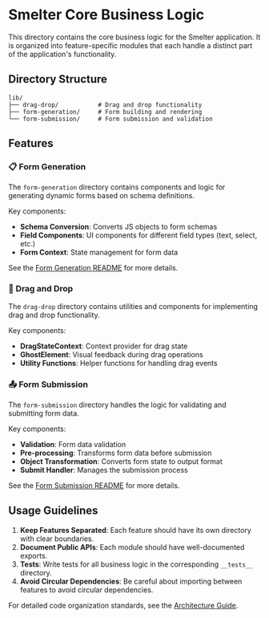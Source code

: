 # Smelter Core Business Logic

This directory contains the core business logic for the Smelter application. It is organized into feature-specific modules that each handle a distinct part of the application's functionality.

## Directory Structure

```
lib/
├── drag-drop/           # Drag and drop functionality
├── form-generation/     # Form building and rendering
└── form-submission/     # Form submission and validation
```

## Features

### 📋 Form Generation

The `form-generation` directory contains components and logic for generating dynamic forms based on schema definitions.

Key components:
- **Schema Conversion**: Converts JS objects to form schemas
- **Field Components**: UI components for different field types (text, select, etc.)
- **Form Context**: State management for form data

See the [Form Generation README](./form-generation/README.md) for more details.

### 🔄 Drag and Drop

The `drag-drop` directory contains utilities and components for implementing drag and drop functionality.

Key components:
- **DragStateContext**: Context provider for drag state
- **GhostElement**: Visual feedback during drag operations
- **Utility Functions**: Helper functions for handling drag events

### 📤 Form Submission

The `form-submission` directory handles the logic for validating and submitting form data.

Key components:
- **Validation**: Form data validation
- **Pre-processing**: Transforms form data before submission
- **Object Transformation**: Converts form state to output format
- **Submit Handler**: Manages the submission process

See the [Form Submission README](./form-submission/README.md) for more details.

## Usage Guidelines

1. **Keep Features Separated**: Each feature should have its own directory with clear boundaries.
2. **Document Public APIs**: Each module should have well-documented exports.
3. **Tests**: Write tests for all business logic in the corresponding `__tests__` directory.
4. **Avoid Circular Dependencies**: Be careful about importing between features to avoid circular dependencies.

For detailed code organization standards, see the [Architecture Guide](/../dev-notes/core/architecture.md).
